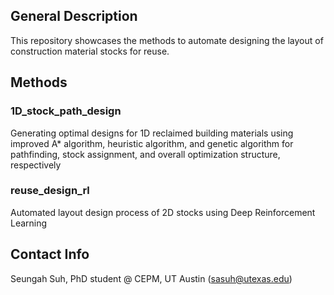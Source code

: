 ## General Description
This repository showcases the methods to automate designing the layout of construction material stocks for reuse.

## Methods
### 1D_stock_path_design
Generating optimal designs for 1D reclaimed building materials using improved A* algorithm, heuristic algorithm, and genetic algorithm for pathfinding, stock assignment, and overall optimization structure, respectively

### reuse_design_rl
Automated layout design process of 2D stocks using Deep Reinforcement Learning

## Contact Info
Seungah Suh, PhD student @ CEPM, UT Austin (sasuh@utexas.edu)
